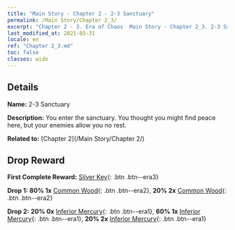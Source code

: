 ```yaml
---
title: "Main Story - Chapter 2 - 2-3 Sanctuary"
permalink: /Main Story/Chapter 2_3/
excerpt: "Chapter 2 - 3. Era of Chaos  Main Story - Chapter 2_3. 2-3 Sanctuary"
last_modified_at: 2021-03-31
locale: en
ref: "Chapter 2_3.md"
toc: false
classes: wide
---
```


## Details

 **Name:** 2-3 Sanctuary

 **Description:** You enter the sanctuary. You thought you might find peace here, but your enemies allow you no rest.

 **Related to:** [Chapter 2](/Main Story/Chapter 2/)

## Drop Reward

 **First Complete Reward:** [Silver Key](/Items/con_693/){: .btn .btn--era3}

 **Drop 1:** **80% 1x** [Common Wood](/Items/mat_7/){: .btn .btn--era2}, **20% 2x** [Common Wood](/Items/mat_7/){: .btn .btn--era2}

 **Drop 2:** **20% 0x** [Inferior Mercury](/Items/mat_2/){: .btn .btn--era1}, **60% 1x** [Inferior Mercury](/Items/mat_2/){: .btn .btn--era1}, **20% 2x** [Inferior Mercury](/Items/mat_2/){: .btn .btn--era1}

